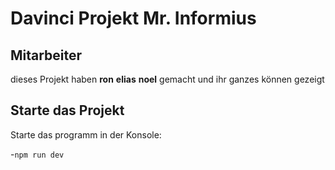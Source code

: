 # Davinci Projekt Mr. Informius

## Mitarbeiter

dieses Projekt haben  **ron** **elias** **noel** gemacht und ihr ganzes können gezeigt

## Starte das Projekt

Starte das programm in der Konsole:

-`npm run dev`
